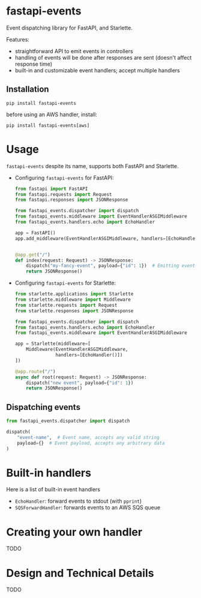 # fastapi-events

Event dispatching library for FastAPI, and Starlette.

Features:

* straightforward API to emit events in controllers
* handling of events will be done after responses are sent (doesn't affect response time)
* built-in and customizable event handlers; accept multiple handlers

## Installation

```shell
pip install fastapi-events
```

before using an AWS handler, install:

```shell
pip install fastapi-events[aws]
```

# Usage

`fastapi-events` despite its name, supports both FastAPI and Starlette.

* Configuring `fastapi-events` for FastAPI:
    ```python
    from fastapi import FastAPI
    from fastapi.requests import Request
    from fastapi.responses import JSONResponse
  
    from fastapi_events.dispatcher import dispatch
    from fastapi_events.middleware import EventHandlerASGIMiddleware
    from fastapi_events.handlers.echo import EchoHandler
    
    app = FastAPI()
    app.add_middleware(EventHandlerASGIMiddleware, handlers=[EchoHandler()])
    
    
    @app.get("/")
    def index(request: Request) -> JSONResponse:
        dispatch("my-fancy-event", payload={"id": 1})  # Emitting event in controllers
        return JSONResponse()    
    ```

* Configuring `fastapi-events` for Starlette:

  ```python
  from starlette.applications import Starlette
  from starlette.middleware import Middleware
  from starlette.requests import Request
  from starlette.responses import JSONResponse
  
  from fastapi_events.dispatcher import dispatch
  from fastapi_events.handlers.echo import EchoHandler
  from fastapi_events.middleware import EventHandlerASGIMiddleware
  
  app = Starlette(middleware=[
      Middleware(EventHandlerASGIMiddleware,
                 handlers=[EchoHandler()])
  ])
  
  @app.route("/")
  async def root(request: Request) -> JSONResponse:
      dispatch("new event", payload={"id": 1})
      return JSONResponse()
  ```

## Dispatching events

```python
from fastapi_events.dispatcher import dispatch

dispatch(
    "event-name",  # Event name, accepts any valid string
    payload={}  # Event payload, accepts any arbitrary data
)
```

# Built-in handlers

Here is a list of built-in event handlers

- `EchoHandler`: forward events to stdout (with `pprint`)
- `SQSForwardHandler`: forwards events to an AWS SQS queue

# Creating your own handler

TODO

# Design and Technical Details

TODO